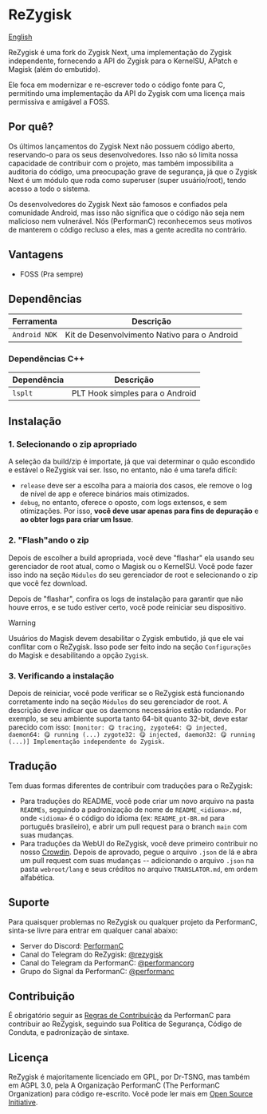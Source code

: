 # ReZygisk

[English](../README.md)

ReZygisk é uma fork do Zygisk Next, uma implementação do Zygisk independente, fornecendo a API do Zygisk para o KernelSU, APatch e Magisk (além do embutido).

Ele foca em modernizar e re-escrever todo o código fonte para C, permitindo uma implementação da API do Zygisk com uma licença mais permissiva e amigável a FOSS.

## Por quê?

Os últimos lançamentos do Zygisk Next não possuem código aberto, reservando-o para os seus desenvolvedores. Isso não só limita nossa capacidade de contribuir com o projeto, mas também impossibilita a auditoria do código, uma preocupação grave de segurança, já que o Zygisk Next é um módulo que roda como superuser (super usuário/root), tendo acesso a todo o sistema.

Os desenvolvedores do Zygisk Next são famosos e confiados pela comunidade Android, mas isso não significa que o código não seja nem malicioso nem vulnerável. Nós (PerformanC) reconhecemos seus motivos de manterem o código recluso a eles, mas a gente acredita no contrário.

## Vantagens

- FOSS (Pra sempre)

## Dependências

| Ferramenta      | Descrição                                    |
|-----------------|----------------------------------------------|
| `Android NDK`   | Kit de Desenvolvimento Nativo para o Android |

### Dependências C++

| Dependência | Descrição                        |
|-------------|----------------------------------|
| `lsplt`     | PLT Hook simples para o Android  |

## Instalação

### 1. Selecionando o zip apropriado

A seleção da build/zip é importate, já que vai determinar o quão escondido e estável o ReZygisk vai ser. Isso, no entanto, não é uma tarefa difícil:

- `release` deve ser a escolha para a maioria dos casos, ele remove o log de nível de app e oferece binários mais otimizados.
- `debug`, no entanto, oferece o oposto, com logs extensos, e sem otimizações. Por isso, **você deve usar apenas para fins de depuração** e **ao obter logs para criar um Issue**.

### 2. "Flash"ando o zip

Depois de escolher a build apropriada, você deve "flashar" ela usando seu gerenciador de root atual, como o Magisk ou o KernelSU. Você pode fazer isso indo na seção `Módulos` do seu gerenciador de root e selecionando o zip que você fez download.

Depois de "flashar", confira os logs de instalação para garantir que não houve erros, e se tudo estiver certo, você pode reiniciar seu dispositivo.

> [!WARNING]
> Usuários do Magisk devem desabilitar o Zygisk embutido, já que ele vai conflitar com o ReZygisk. Isso pode ser feito indo na seção `Configurações` do Magisk e desabilitando a opção `Zygisk`.

### 3. Verificando a instalação

Depois de reiniciar, você pode verificar se o ReZygisk está funcionando corretamente indo na seção `Módulos` do seu gerenciador de root. A descrição deve indicar que os daemons necessários estão rodando. Por exemplo, se seu ambiente suporta tanto 64-bit quanto 32-bit, deve estar parecido com isso: `[monitor: 😋 tracing, zygote64: 😋 injected, daemon64: 😋 running (...) zygote32: 😋 injected, daemon32: 😋 running (...)] Implementação independente do Zygisk.`

## Tradução

Tem duas formas diferentes de contribuir com traduções para o ReZygisk:

- Para traduções do README, você pode criar um novo arquivo na pasta `READMEs`, seguindo a padronização de nome de `README_<idioma>.md`, onde `<idioma>` é o código do idioma (ex: `README_pt-BR.md` para português brasileiro), e abrir um pull request para o branch `main` com suas mudanças.
- Para traduções da WebUI do ReZygisk, você deve primeiro contribuir no nosso [Crowdin](https://crowdin.com/project/rezygisk). Depois de aprovado, pegue o arquivo `.json` de lá e abra um pull request com suas mudanças -- adicionando o arquivo `.json` na pasta `webroot/lang` e seus créditos no arquivo `TRANSLATOR.md`, em ordem alfabética.

## Suporte

Para quaisquer problemas no ReZygisk ou qualquer projeto da PerformanC, sinta-se livre para entrar em qualquer canal abaixo:

- Server do Discord: [PerformanC](https://discord.gg/uPveNfTuCJ)
- Canal do Telegram do ReZygisk: [@rezygisk](https://t.me/rezygisk)
- Canal do Telegram da PerformanC: [@performancorg](https://t.me/performancorg)
- Grupo do Signal da PerformanC: [@performanc](https://signal.group/#CjQKID3SS8N5y4lXj3VjjGxVJnzNsTIuaYZjj3i8UhipAS0gEhAedxPjT5WjbOs6FUuXptcT)

## Contribuição

É obrigatório seguir as [Regras de Contribuição](https://github.com/PerformanC/contributing) da PerformanC para contribuir ao ReZygisk, seguindo sua Política de Segurança, Código de Conduta, e padronização de sintaxe.

## Licença

ReZygisk é majoritamente licenciado em GPL, por Dr-TSNG, mas também em AGPL 3.0, pela A Organização PerformanC (The PerformanC Organization) para código re-escrito. Você pode ler mais em [Open Source Initiative](https://opensource.org/licenses/AGPL-3.0).
